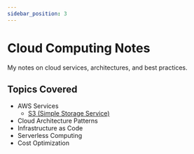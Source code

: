 ```yaml
---
sidebar_position: 3
---
```


# Cloud Computing Notes

My notes on cloud services, architectures, and best practices.

## Topics Covered

- AWS Services
  - [S3 (Simple Storage Service)](aws-s3)
- Cloud Architecture Patterns
- Infrastructure as Code
- Serverless Computing
- Cost Optimization

